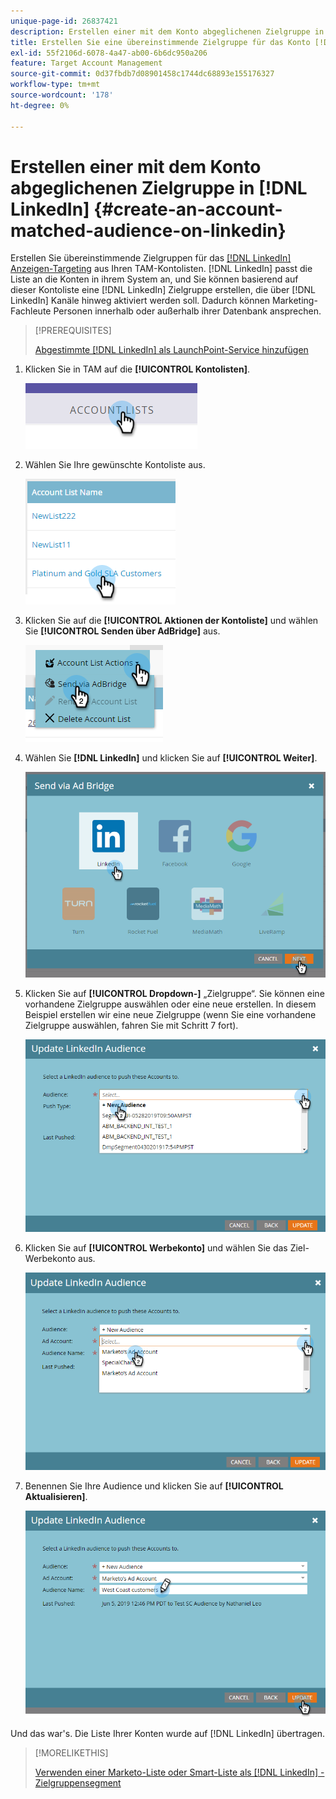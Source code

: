 ```yaml
---
unique-page-id: 26837421
description: Erstellen einer mit dem Konto abgeglichenen Zielgruppe in [!DNL LinkedIn] - Marketo-Dokumenten - Produktdokumentation
title: Erstellen Sie eine übereinstimmende Zielgruppe für das Konto [!DNL LinkedIn]
exl-id: 55f2106d-6078-4a47-ab00-6b6dc950a206
feature: Target Account Management
source-git-commit: 0d37fbdb7d08901458c1744dc68893e155176327
workflow-type: tm+mt
source-wordcount: '178'
ht-degree: 0%

---
```


# Erstellen einer mit dem Konto abgeglichenen Zielgruppe in [!DNL LinkedIn] {#create-an-account-matched-audience-on-linkedin}

Erstellen Sie übereinstimmende Zielgruppen für das [[!DNL LinkedIn] Anzeigen-Targeting](https://business.linkedin.com/marketing-solutions/ad-targeting/account-targeting) aus Ihren TAM-Kontolisten. [!DNL LinkedIn] passt die Liste an die Konten in ihrem System an, und Sie können basierend auf dieser Kontoliste eine [!DNL LinkedIn] Zielgruppe erstellen, die über [!DNL LinkedIn] Kanäle hinweg aktiviert werden soll. Dadurch können Marketing-Fachleute Personen innerhalb oder außerhalb ihrer Datenbank ansprechen.

>[!PREREQUISITES]
>
>[Abgestimmte  [!DNL LinkedIn]  als LaunchPoint-Service hinzufügen](/help/marketo/product-docs/demand-generation/ad-network-integrations/add-linkedin-matched-audiences-as-a-launchpoint-service.md)

1. Klicken Sie in TAM auf die **[!UICONTROL Kontolisten]**.

   ![](assets/create-a-matched-audience-on-linkedin-1.png)

1. Wählen Sie Ihre gewünschte Kontoliste aus.

   ![](assets/create-a-matched-audience-on-linkedin-2.png)

1. Klicken Sie auf die **[!UICONTROL Aktionen der Kontoliste]** und wählen Sie **[!UICONTROL Senden über AdBridge]** aus.

   ![](assets/create-a-matched-audience-on-linkedin-3.png)

1. Wählen Sie **[!DNL LinkedIn]** und klicken Sie auf **[!UICONTROL Weiter]**.

   ![](assets/create-a-matched-audience-on-linkedin-4.png)

1. Klicken Sie auf **[!UICONTROL Dropdown-]** „Zielgruppe“. Sie können eine vorhandene Zielgruppe auswählen oder eine neue erstellen. In diesem Beispiel erstellen wir eine neue Zielgruppe (wenn Sie eine vorhandene Zielgruppe auswählen, fahren Sie mit Schritt 7 fort).

   ![](assets/create-a-matched-audience-on-linkedin-5.png)

1. Klicken Sie auf **[!UICONTROL Werbekonto]** und wählen Sie das Ziel-Werbekonto aus.

   ![](assets/create-a-matched-audience-on-linkedin-6.png)

1. Benennen Sie Ihre Audience und klicken Sie auf **[!UICONTROL Aktualisieren]**.

   ![](assets/create-a-matched-audience-on-linkedin-7.png)

Und das war&#39;s. Die Liste Ihrer Konten wurde auf [!DNL LinkedIn] übertragen.

>[!MORELIKETHIS]
>
>[Verwenden einer Marketo-Liste oder Smart-Liste als  [!DNL LinkedIn] -Zielgruppensegment](/help/marketo/product-docs/demand-generation/social/social-functions/use-a-marketo-list-or-smart-list-as-a-linkedin-audience-segment.md)
